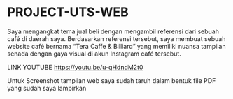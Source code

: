 # PROJECT-UTS-WEB
Saya mengangkat tema jual beli dengan mengambil referensi dari sebuah café di daerah saya. Berdasarkan referensi tersebut, saya membuat sebuah website café bernama “Tera Caffe &amp; Billiard” yang memiliki nuansa tampilan senada dengan gaya visual di akun Instagram café tersebut.

LINK YOUTUBE 
https://youtu.be/u-qHdndM2t0

Untuk Screenshot tampilan web saya sudah taruh dalam bentuk file PDF yang sudah saya lampirkan

